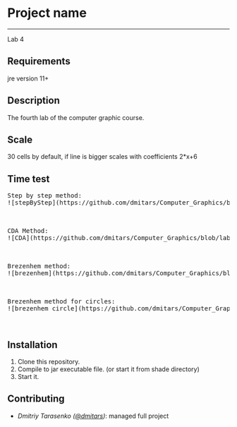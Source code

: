 # Project name
----
Lab 4

Requirements
----
jre version 11+ 

Description
----
The fourth lab of the computer graphic course.

Scale
----
30 cells by default, if line is bigger scales with coefficients 2*x+6

Time test
----

<pre>
Step by step method:
![stepByStep](https://github.com/dmitars/Computer_Graphics/blob/lab4/doc/img/stepByStep.png)
<br />

CDA Method:
![CDA](https://github.com/dmitars/Computer_Graphics/blob/lab4/doc/img/CDA.png)
<br />

Brezenhem method:
![brezenhem](https://github.com/dmitars/Computer_Graphics/blob/lab4/doc/img/Brezenhem.png)
<br />

Brezenhem method for circles:
![brezenhem circle](https://github.com/dmitars/Computer_Graphics/blob/lab4/doc/img/circle.png)
<br />
</pre>
 
Installation
----
1. Clone this repository.
2. Compile to jar executable file. (or start it from shade directory)
3. Start it.

Contributing
----
* _Dmitriy Tarasenko ([@dmitars](github.com/dmitars))_: managed full project

